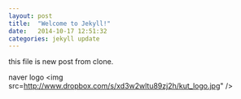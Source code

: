 ```yaml
---
layout: post
title:  "Welcome to Jekyll!"
date:   2014-10-17 12:51:32
categories: jekyll update
---
```



this file is new post from clone.

naver logo <img src=http://www.dropbox.com/s/xd3w2wltu89zj2h/kut_logo.jpg" />
